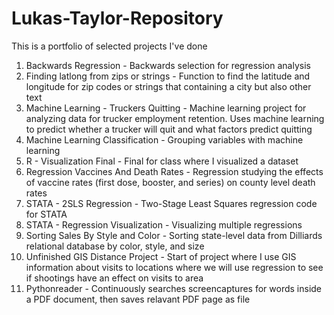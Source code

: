 # Lukas-Taylor-Repository
This is a portfolio of selected projects I've done
1) Backwards Regression - Backwards selection for regression analysis
2) Finding latlong from zips or strings - Function to find the latitude and longitude for zip codes or strings that containing a city but also other text
3) Machine Learning - Truckers Quitting - Machine learning project for analyzing data for trucker employment retention. Uses machine learning to predict whether a trucker will quit and what factors predict quitting
4) Machine Learning Classification - Grouping variables with machine learning
5) R - Visualization Final - Final for class where I visualized a dataset
6) Regression Vaccines And Death Rates - Regression studying the effects of vaccine rates (first dose, booster, and series) on county level death rates
7) STATA - 2SLS Regression - Two-Stage Least Squares regression code for STATA
8) STATA - Regression Visualization - Visualizing multiple regressions
9) Sorting Sales By Style and Color - Sorting state-level data from Dilliards relational database by color, style, and size 
10) Unfinished GIS Distance Project - Start of project where I use GIS information about visits to locations where we will use regression to see if shootings have an effect on visits to area
11) Pythonreader - Continuously searches screencaptures for words inside a PDF document, then saves relavant PDF page as file
